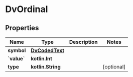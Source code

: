
# DvOrdinal

## Properties
Name | Type | Description | Notes
------------ | ------------- | ------------- | -------------
**symbol** | [**DvCodedText**](DvCodedText.md) |  | 
**&#x60;value&#x60;** | **kotlin.Int** |  | 
**type** | **kotlin.String** |  |  [optional]



